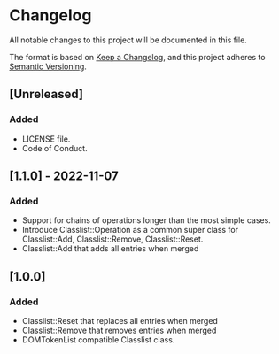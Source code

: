 # Changelog

All notable changes to this project will be documented in this file.

The format is based on [Keep a Changelog](https://keepachangelog.com/en/1.0.0/),
and this project adheres to [Semantic Versioning](https://semver.org/spec/v2.0.0.html).

## [Unreleased]

### Added

- LICENSE file.
- Code of Conduct.

## [1.1.0] - 2022-11-07

### Added

- Support for chains of operations longer than the most simple cases.
- Introduce Classlist::Operation as a common super class for Classlist::Add, Classlist::Remove, Classlist::Reset.
- Classlist::Add that adds all entries when merged

## [1.0.0]

### Added

- Classlist::Reset that replaces all entries when merged
- Classlist::Remove that removes entries when merged
- DOMTokenList compatible Classlist class.
